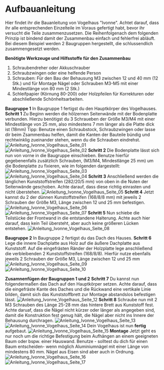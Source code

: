 # Aufbauanleitung

Hier findet ihr die Bauanleitung von Vogelhaus "Ivonne". Achtet darauf, dass ihr alle entsprechenden Einzelteile im Voraus gefertigt habt, bevor ihr versucht die Teile zusammenzusetzen. Die Reihenfolgenach dem folgenden Prinzip ist bindend damit der Zusammenbau einfach und fehlerfrei abläuft. Bei diesem Beispiel werden 2 Baugruppen hergestellt, die schlussendlich zusammengesetzt werden. 

__Benötigte Werkzeuge und Hilfsstoffe für den Zusammenbau__

1. Schraubendreher oder Akkuschrauber
3. Schraubzwingen oder eine helfende Person
4. Schrauben: Für den Bau der Behausung M3 zwischen 12 und 40 mm (12 Stk.)
   und für Montage Nägel oder Schrauben M3-M5 mit einer Mindestlänge von 80 mm (2 Stk.)
5. Schleifpapier (Körnung 80-200) oder Holzpfeilen für Korrekturen oder abschließende Schönheitsarbeiten.

__Baugruppe 1__ In Baugruppe 1 fertigst du den Hauptkörper des Vogelhauses. 
__Schritt 1__ Zu Beginn werden die hölzernen Seitenwände mit der Bodenplatte verbunden. Hierzu benötigst du 3 Schraueben der Größe M3/M4 mit einer Mindestlänge von 25 mm, also mindestens 7 mm länger als die Platte dick ist (18mm)
Tipp: Benutze einen Schraubstock, Schraubzwingen oder lasse dir beim Zsammenbau helfen, damit die Kanten der Bauteile bündig und rechtwinklig zueinander stehen, wenn du die Schrauben eindrehst. 
![Anleitung_Ivonne_Vogelhaus_Seite_01](https://github.com/user-attachments/assets/abe92358-e3dd-444d-bbd7-defdc0cbd7da)
![Anleitung_Ivonne_Vogelhaus_Seite_02](https://github.com/user-attachments/assets/df7a5327-abbf-4c99-89cb-05d04b71be24)
__Schritt 2__ Die Bodenplatte lässt sich nun von vorne in die Baugruppe einschieben. Benutze hierfür gegebenenfalls zusätzlich Schrauben, (M3/M4, Mindestlänge 25 mm) um die Bodenplatte zu fixieren, wie im folgenden dargestellt:
![Anleitung_Ivonne_Vogelhaus_Seite_03](https://github.com/user-attachments/assets/07aca519-f682-4046-8442-ba44e1345ed4)
![Anleitung_Ivonne_Vogelhaus_Seite_04](https://github.com/user-attachments/assets/0bdc11e3-aec7-42e2-87a1-39868e5a6254)
__Schritt 3__ Anschließend werden die länglichen Kunststoffstreifen (282/20/5 mm) von oben in die Nuten der Seitenwände geschoben. Achte darauf, dass diese richtig einrasten und nicht überstehen. 
![Anleitung_Ivonne_Vogelhaus_Seite_05](https://github.com/user-attachments/assets/ed380735-4216-464a-8b92-2b9ac171e2eb)
__Schritt 4__ Jetzt kannst du 2 der dünnen Kunstoffstreifen (168/8/8 mm) mit jeweils 2 Schrauben der Größe M3, Länge zwischen 12 und 25 mm befestigen. 
![Anleitung_Ivonne_Vogelhaus_Seite_06](https://github.com/user-attachments/assets/08f0d3f9-b80c-4a35-aaf6-bb36d454c325)
![Anleitung_Ivonne_Vogelhaus_Seite_07](https://github.com/user-attachments/assets/cd19d843-6154-42f3-9343-c2e802b60f3d)
__Schritt 5__ Nun schiebe die Teilstücke der Frontwand in die entstandene Halterung. Achte auch hier darauf, dass kein Teil übersteht, aber auch keine größeren Lücken entstehen.
![Anleitung_Ivonne_Vogelhaus_Seite_08](https://github.com/user-attachments/assets/8747fabc-4eb5-4701-a81a-5d3df428ff55)

__Baugruppe 2__ In Baugruppe 2 fertigst du das Dach des Hauses. 
__Schritt 6__ Lege die innere Dachplatte aus Holz auf die äußere Dachplatte aus Kunststoff. Auf die eingefrästen Ränder der Holzplatte lege anschließend die verbleibenden 2 Kunststoffstreifen (168/8/8). Hierfür nutze ebenfalls jeweils 2 Schrauben der Größe M3, Länge zwischen 12 und 25 mm
![Anleitung_Ivonne_Vogelhaus_Seite_09](https://github.com/user-attachments/assets/ae52f04c-bf05-4852-b7ec-3f9022bbed59)
![Anleitung_Ivonne_Vogelhaus_Seite_10](https://github.com/user-attachments/assets/c3067cea-d0db-4c12-9eac-1406e4a12e47)

__Zusamnenfügen der Baugruppen 1 und 2__ 
__Schritt 7__ Du kannst nun folgendermaßen das Dach auf den Hauptkörper setzen. Achte darauf, dass die eingefräste Kante des Daches und die Rückwand eine vertikale Linie bilden, damit sich das Kunststoffbrett zur Montage abstandslos befestigen lässt. 
![Anleitung_Ivonne_Vogelhaus_Seite_12](https://github.com/user-attachments/assets/ae61cd50-c2e6-47c7-8e68-17af5400a305)
__Schritt 8__ Schraube nun mit 2 M3 Schrauben des Länge 25-28 mm das hintere Brett aus Kunststoff fest. Achte daruaf, dass die Nägel nicht kürzer oder länger als angegeben sind, damit die Konstruktion fest genug hält, die Nägel aber nicht ins Innere der Behausung durchragen. 
![Anleitung_Ivonne_Vogelhaus_Seite_13](https://github.com/user-attachments/assets/a31b184d-b57e-4ede-a60a-de85bffa7696)
![Anleitung_Ivonne_Vogelhaus_Seite_14](https://github.com/user-attachments/assets/acc45eb2-c49a-4de1-8765-f94a06b8267b)
Dein Vogelhaus ist nun __fertig__ aufgebaut.
![Anleitung_Ivonne_Vogelhaus_Seite_15](https://github.com/user-attachments/assets/69299495-ba28-4a36-95f1-17f36f131779)
__Montage__ Jetzt geht es nur noch um die richtige Befestigung beim Aufhängen an einem geeigneten Baum oder bspw. einer Hauswand. Benutze - solltest du dich für einen Baum entscheiden-  wenn möglich Aluminiumnägel mit einer Länge von mindestens 80 mm. Nägel aus Eisen sind aber auch in Ordnung. 
![Anleitung_Ivonne_Vogelhaus_Seite_16](https://github.com/user-attachments/assets/da3dc67f-e229-430b-a8b8-fa2055f486c0)
![Anleitung_Ivonne_Vogelhaus_Seite_17](https://github.com/user-attachments/assets/356a4d5c-6d2e-465d-93ec-6138e5f40aee)














